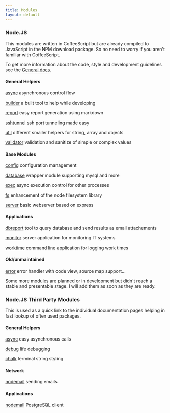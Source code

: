 ```yaml
---
title: Modules
layout: default
---
```


### Node.JS

This modules are written in CoffeeScript but are already compiled to JavaScript
in the NPM download package. So no need to worry if you aren't familiar with
CoffeeScript.

To get more information about the code, style and development guidelines see
the [General docs](http://alinex.github.io/node-alinex/).

<div class="row modules">
  <div class="col-md-4 col-sm-6 col-xs-12">

<h4>General Helpers</h4>
<p><a href="http://alinex.github.io/node-async/">async</a>
    asynchronous control flow</p>
<p><a href="http://alinex.github.io/node-builder/">builder</a>
    a built tool to help while developing</p>
<p><a href="http://alinex.github.io/node-report/">report</a>
    easy report generation using markdown</p>
<p><a href="http://alinex.github.io/node-sshtunnel/">sshtunnel</a>
    ssh port tunneling made easy</p>
<p><a href="http://alinex.github.io/node-util/">util</a>
    different smaller helpers for string, array and objects</p>
<p><a href="http://alinex.github.io/node-validator/">validator</a>
    validation and sanitize of simple or complex values</p>

  </div>
  <div class="col-md-4 col-sm-6 col-xs-12">

<h4>Base Modules</h4>
<p><a href="http://alinex.github.io/node-config/">config</a>
    configuration management</p>
<p><a href="http://alinex.github.io/node-database/">database</a>
    wrapper module supporting mysql and more</p>
<p><a href="http://alinex.github.io/node-exec/">exec</a>
    async execution control for other processes</p>
<p><a href="http://alinex.github.io/node-fs/">fs</a>
    enhancement of the node filesystem library</p>
<p><a href="http://alinex.github.io/node-server/">server</a>
    basic webserver based on express</p>

  </div>
  <div class="col-md-4 col-sm-6 col-xs-12">

<h4>Applications</h4>

<p><a href="http://alinex.github.io/node-dbreport/">dbreport</a>
    tool to query database and send results as email attachements</p>
<p><a href="http://alinex.github.io/node-monitor/">monitor</a>
    server application for monitoring IT systems</p>
<p><a href="http://alinex.github.io/node-worktime/">worktime</a>
    command line application for logging work times</p>

<h4>Old/unmaintained</h4>

<p><a href="http://alinex.github.io/node-error/">error</a>
    error handler with code view, source map support...</p>
  </div>
</div>

Some more modules are planned or in development but didn't reach a stable
and presentable stage. I will add them as soon as they are ready.

### Node.JS Third Party Modules

This is used as a quick link to the individual documentation pages helping in
fast lookup of often used packages.

<div class="row modules">
  <div class="col-md-4 col-sm-6 col-xs-12">

<h4>General Helpers</h4>

<p><a href="https://github.com/caolan/async/blob/master/README.md">async</a> easy asynchronous calls</p>
<p><a href="https://github.com/visionmedia/debug/blob/master/Readme.md">debug</a> life debugging</p>
<p><a href="https://github.com/chalk/chalk/blob/master/readme.md">chalk</a> terminal string styling</p>

  </div>
  <div class="col-md-4 col-sm-6 col-xs-12">

<h4>Network</h4>

<p><a href="http://nodemailer.com/">nodemail</a> sending emails</p>

  </div>
  <div class="col-md-4 col-sm-6 col-xs-12">

<h4>Applications</h4>

<p><a href="https://github.com/brianc/node-postgres/blob/master/README.md">nodemail</a> PostgreSQL client</p>

  </div>
</div>

<!--
### PHP Server

The [PHP Server](http://alinex.de/server/html/index.html) is a collection of
modules to make an universal client/server system for individual web applications
but the development is stopped.

A lot of the ideas are developed further on in the Node section.
-->
